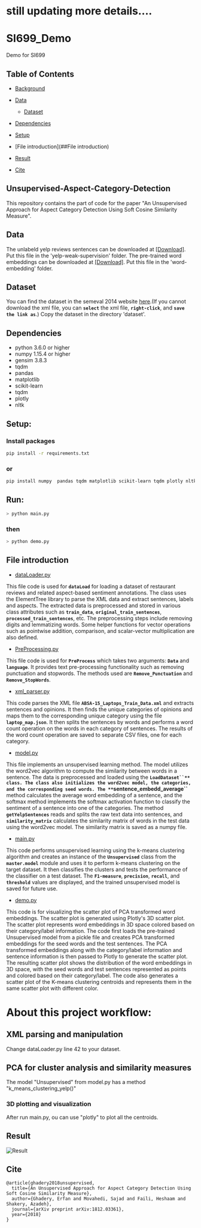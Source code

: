 # still updating more details....
# SI699_Demo
Demo for SI699

## Table of Contents

- [Background](##Unsupervised-Aspect-Category-Detection)
- [Data](##Data)
    - [Dataset](##Dataset)
- [Dependencies](##Dependencies)
-  [Setup](##Setup:)
- [File introduction](##File introduction)
- [Result](##Result)

- [Cite](##Cite)


## Unsupervised-Aspect-Category-Detection
This repository contains the part of code for the paper "An Unsupervised Approach for Aspect Category Detection Using Soft Cosine Similarity Measure".

## Data
The unlabeld yelp reviews sentences can be downloaded at [[Download]](https://drive.google.com/file/d/1aCOK59-hWj9qmFT7jsYb4N791Ty9tvNx/view). Put this file in the 'yelp-weak-supervision' folder.
The pre-trained word embeddings can be downloaded at [[Download]](https://drive.google.com/file/d/1Uh7TOEqthjbzIUHIOQ2EYH1nLzVhpLrn/view). Put this file in the 'word-embedding' folder.

## Dataset

You can find the dataset in the semeval 2014 website [here](http://alt.qcri.org/semeval2014/task4/index.php?id=data-and-tools).(If you cannot download the xml file, you can **`select`** the xml file, **`right-click`**, and **`save the link as`**.) Copy the dataset in the directory 'dataset'.

## Dependencies

* python 3.6.0 or higher   
* numpy 1.15.4 or higher
* gensim 3.8.3
* tqdm
* pandas
* matplotlib
* scikit-learn
* tqdm
* plotly
* nltk


## Setup: 
### Install packages
```sh
pip install -r requirements.txt
```
### or
```sh
pip install numpy  pandas tqdm matplotlib scikit-learn tqdm plotly nltk gensim===3.8.3
```
## Run:
```sh
> python main.py
```
### then
```sh
> python demo.py
```
## File introduction
- [dataLoader.py](dataLoader.py)

This file code is used for **`dataLoad`** for loading a dataset of restaurant reviews
and related aspect-based sentiment annotations. The class uses the ElementTree library
to parse the XML data and extract sentences, labels and aspects. The extracted data
is preprocessed and stored in various class attributes such as **`train_data`**, 
**`original_train_sentences`**, **`processed_train_sentences`**, etc. The preprocessing
steps include removing digits and lemmatizing words. Some helper functions for 
vector operations such as pointwise addition, comparison, and scalar-vector 
multiplication are also defined.
 
- [PreProcessing.py](PreProcessing.py)

This file code is used for **`PreProcess`** which takes two arguments: **`Data`** and **`language`**. 
It provides text pre-processing functionality such as removing punctuation and stopwords. 
The methods used are **`Remove_Punctuation`** and **`Remove_StopWords`**.

- [xml_parser.py](xml_parser.py)

This code parses the XML file **`ABSA-15_Laptops_Train_Data.xml`** and extracts sentences and opinions. 
It then finds the unique categories of opinions and maps them to the corresponding unique category 
using the file **`laptop_map.json`**. It then splits the sentences by words and performs a word count
operation on the words in each category of sentences. The results of the word count operation are
saved to separate CSV files, one for each category.

- [model.py](model.py)

This file implements an unsupervised learning method. The model utilizes the word2vec algorithm 
to compute the similarity between words in a sentence. The data is preprocessed and loaded using 
the **`LoadDataset``** class. The class also initializes the word2vec model, the categories,
and the corresponding seed words. The **`sentence_embedd_average``** method calculates the 
average word embedding of a sentence, and the softmax method implements the softmax activation 
function to classify the sentiment of a sentence into one of the categories. The method
**`getYelpSentences`** reads and splits the raw text data into sentences, and **`similarity_matrix`** 
calculates the similarity matrix of words in the test data using the word2vec model. The similarity 
matrix is saved as a numpy file.

- [main.py](main.py)

This code performs unsupervised learning using the k-means clustering algorithm and creates 
an instance of the **`Unsupervised`** class from the **`master.model`** module and uses
it to perform k-means clustering on the target dataset. It then classifies the 
clusters and tests the performance of the classifier on a test dataset.
The **`F1-measure`**, **`precision`**, **`recall`**, and **`threshold`** values are displayed,
and the trained unsupervised model is saved for future use.

- [demo.py](demo.py)

This code is for visualizing the scatter plot of PCA transformed word embeddings.
The scatter plot is generated using Plotly's 3D scatter plot.
The scatter plot represents word embeddings in 3D space colored based on their category/label
information. The code first loads the pre-trained Unsupervised model from a pickle file
and creates PCA transformed embeddings for the seed words and the test sentences. 
The PCA transformed embeddings along with the category/label information and 
sentence information is then passed to Plotly to generate the scatter plot. 
The resulting scatter plot shows the distribution of the word embeddings in 3D space,
with the seed words and test sentences represented as points and colored based on their category/label.
The code also generates a scatter plot of the K-means clustering centroids and represents 
them in the same scatter plot with different color.



# About this project workflow:

## XML parsing and manipulation
Change dataLoader.py line 42 to your dataset.


## PCA for cluster analysis and similarity measures
The model "Unsupervised" from model.py has a method "k_means_clustering_yelp()"


### 3D plotting and visualization
After run main.py, ou can use "plotly" to plot all the centroids.



## Result
![Result](/Users/jeffereyreng/Desktop/SI699_Demo-main/屏幕录制2023-02-07-上午3.40.19.gif)

## Cite
```
@article{ghadery2018unsupervised,
  title={An Unsupervised Approach for Aspect Category Detection Using Soft Cosine Similarity Measure},
  author={Ghadery, Erfan and Movahedi, Sajad and Faili, Heshaam and Shakery, Azadeh},
  journal={arXiv preprint arXiv:1812.03361},
  year={2018}
}
```
